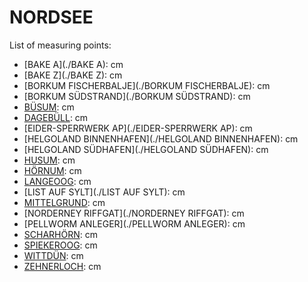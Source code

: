 # NORDSEE

List of measuring points:

* [BAKE A](./BAKE A): <Value topic="rivers/pegel-online/NORDSEE/BAKE-A/measurementValue"/> cm
* [BAKE Z](./BAKE Z): <Value topic="rivers/pegel-online/NORDSEE/BAKE-Z/measurementValue"/> cm
* [BORKUM FISCHERBALJE](./BORKUM FISCHERBALJE): <Value topic="rivers/pegel-online/NORDSEE/BORKUM-FISCHERBALJE/measurementValue"/> cm
* [BORKUM SÜDSTRAND](./BORKUM SÜDSTRAND): <Value topic="rivers/pegel-online/NORDSEE/BORKUM-SUEDSTRAND/measurementValue"/> cm
* [BÜSUM](./BÜSUM): <Value topic="rivers/pegel-online/NORDSEE/BUESUM/measurementValue"/> cm
* [DAGEBÜLL](./DAGEBÜLL): <Value topic="rivers/pegel-online/NORDSEE/DAGEBUELL/measurementValue"/> cm
* [EIDER-SPERRWERK AP](./EIDER-SPERRWERK AP): <Value topic="rivers/pegel-online/NORDSEE/EIDER-SPERRWERK-AP/measurementValue"/> cm
* [HELGOLAND BINNENHAFEN](./HELGOLAND BINNENHAFEN): <Value topic="rivers/pegel-online/NORDSEE/HELGOLAND-BINNENHAFEN/measurementValue"/> cm
* [HELGOLAND SÜDHAFEN](./HELGOLAND SÜDHAFEN): <Value topic="rivers/pegel-online/NORDSEE/HELGOLAND-SUEDHAFEN/measurementValue"/> cm
* [HUSUM](./HUSUM): <Value topic="rivers/pegel-online/NORDSEE/HUSUM/measurementValue"/> cm
* [HÖRNUM](./HÖRNUM): <Value topic="rivers/pegel-online/NORDSEE/HOERNUM/measurementValue"/> cm
* [LANGEOOG](./LANGEOOG): <Value topic="rivers/pegel-online/NORDSEE/LANGEOOG/measurementValue"/> cm
* [LIST AUF SYLT](./LIST AUF SYLT): <Value topic="rivers/pegel-online/NORDSEE/LIST-AUF-SYLT/measurementValue"/> cm
* [MITTELGRUND](./MITTELGRUND): <Value topic="rivers/pegel-online/NORDSEE/MITTELGRUND/measurementValue"/> cm
* [NORDERNEY RIFFGAT](./NORDERNEY RIFFGAT): <Value topic="rivers/pegel-online/NORDSEE/NORDERNEY-RIFFGAT/measurementValue"/> cm
* [PELLWORM ANLEGER](./PELLWORM ANLEGER): <Value topic="rivers/pegel-online/NORDSEE/PELLWORM-ANLEGER/measurementValue"/> cm
* [SCHARHÖRN](./SCHARHÖRN): <Value topic="rivers/pegel-online/NORDSEE/SCHARHOERN/measurementValue"/> cm
* [SPIEKEROOG](./SPIEKEROOG): <Value topic="rivers/pegel-online/NORDSEE/SPIEKEROOG/measurementValue"/> cm
* [WITTDÜN](./WITTDÜN): <Value topic="rivers/pegel-online/NORDSEE/WITTDUEN/measurementValue"/> cm
* [ZEHNERLOCH](./ZEHNERLOCH): <Value topic="rivers/pegel-online/NORDSEE/ZEHNERLOCH/measurementValue"/> cm
